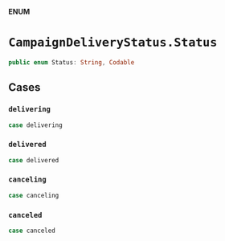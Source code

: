 **ENUM**

# `CampaignDeliveryStatus.Status`

```swift
public enum Status: String, Codable
```

## Cases
### `delivering`

```swift
case delivering
```

### `delivered`

```swift
case delivered
```

### `canceling`

```swift
case canceling
```

### `canceled`

```swift
case canceled
```
